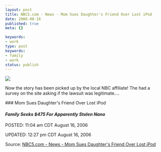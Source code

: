 ```yaml
---
layout: post
title: NBC5.com - News - Mom Sues Daughter's Friend Over Lost iPod
date: 2006-08-16
published: true
meta: {}

keywords:
- work
type: post
keywords:
- family
- work
status: publish
---
```

![](http://media.eick.us/2011/05/217165461_33e7028cba_o.png)

Now the story has been picked up by the local NBC affiliate! The had a survey on the site asking if the lawsuit was legitimate....

 <!-- blockquote  --> ### Mom Sues Daughter's Friend Over Lost iPod

 #### <i>Family Seeks $475 For Apparently Stolen Nano</i>



POSTED: 11:04 am CDT August 16, 2006



UPDATED: 12:27 pm CDT August 16, 2006

<!-- endblockquote  -->

Source: [NBC5.com - News - Mom Sues Daughter's Friend Over Lost iPod](http://www.nbc5.com/news/9688494/detail.html)

